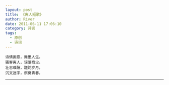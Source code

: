 ```yaml
---
layout: post
title: 《离人短歌》
author: River
date: 2011-06-11 17:06:10
category: 诗词
tags:
  - 原创
  - 诗词
---
```


`诗情画意，舞墨人生。`  
`骚客离人，误落商尘。`  
`壮志难酬，蹉跎岁月。`  
`沉文迷字，祭奠青春。`

<!-- more -->

---
